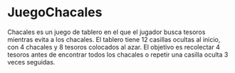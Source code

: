 # JuegoChacales
Chacales es un juego de tablero en el que el jugador busca tesoros mientras evita a los chacales. El tablero tiene 12 casillas ocultas al inicio, con 4 chacales y 8 tesoros colocados al azar.  El objetivo es recolectar 4 tesoros antes de encontrar todos los chacales o repetir una casilla oculta 3 veces seguidas.
